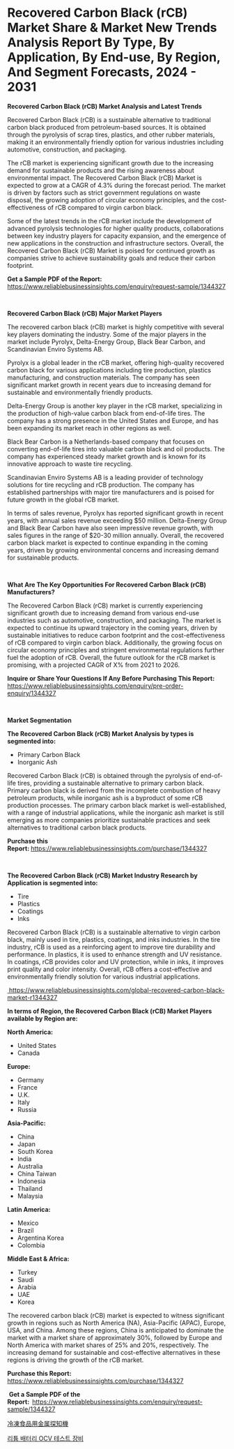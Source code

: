 <p><h1>Recovered Carbon Black (rCB) Market Share & Market New Trends Analysis Report By Type, By Application, By End-use, By Region, And Segment Forecasts, 2024 - 2031</h1></p><p><strong>Recovered Carbon Black (rCB) Market Analysis and Latest Trends</strong></p>
<p><p>Recovered Carbon Black (rCB) is a sustainable alternative to traditional carbon black produced from petroleum-based sources. It is obtained through the pyrolysis of scrap tires, plastics, and other rubber materials, making it an environmentally friendly option for various industries including automotive, construction, and packaging.</p><p>The rCB market is experiencing significant growth due to the increasing demand for sustainable products and the rising awareness about environmental impact. The Recovered Carbon Black (rCB) Market is expected to grow at a CAGR of 4.3% during the forecast period. The market is driven by factors such as strict government regulations on waste disposal, the growing adoption of circular economy principles, and the cost-effectiveness of rCB compared to virgin carbon black.</p><p>Some of the latest trends in the rCB market include the development of advanced pyrolysis technologies for higher quality products, collaborations between key industry players for capacity expansion, and the emergence of new applications in the construction and infrastructure sectors. Overall, the Recovered Carbon Black (rCB) Market is poised for continued growth as companies strive to achieve sustainability goals and reduce their carbon footprint.</p></p>
<p><strong>Get a Sample PDF of the Report:&nbsp;</strong> <a href="https://www.reliablebusinessinsights.com/enquiry/request-sample/1344327">https://www.reliablebusinessinsights.com/enquiry/request-sample/1344327</a></p>
<p>&nbsp;</p>
<p><strong>Recovered Carbon Black (rCB) Major Market Players</strong></p>
<p><p>The recovered carbon black (rCB) market is highly competitive with several key players dominating the industry. Some of the major players in the market include Pyrolyx, Delta-Energy Group, Black Bear Carbon, and Scandinavian Enviro Systems AB. </p><p>Pyrolyx is a global leader in the rCB market, offering high-quality recovered carbon black for various applications including tire production, plastics manufacturing, and construction materials. The company has seen significant market growth in recent years due to increasing demand for sustainable and environmentally friendly products. </p><p>Delta-Energy Group is another key player in the rCB market, specializing in the production of high-value carbon black from end-of-life tires. The company has a strong presence in the United States and Europe, and has been expanding its market reach in other regions as well. </p><p>Black Bear Carbon is a Netherlands-based company that focuses on converting end-of-life tires into valuable carbon black and oil products. The company has experienced steady market growth and is known for its innovative approach to waste tire recycling. </p><p>Scandinavian Enviro Systems AB is a leading provider of technology solutions for tire recycling and rCB production. The company has established partnerships with major tire manufacturers and is poised for future growth in the global rCB market. </p><p>In terms of sales revenue, Pyrolyx has reported significant growth in recent years, with annual sales revenue exceeding $50 million. Delta-Energy Group and Black Bear Carbon have also seen impressive revenue growth, with sales figures in the range of $20-30 million annually. Overall, the recovered carbon black market is expected to continue expanding in the coming years, driven by growing environmental concerns and increasing demand for sustainable products.</p></p>
<p>&nbsp;</p>
<p><strong>What Are The Key Opportunities For Recovered Carbon Black (rCB) Manufacturers?</strong></p>
<p><p>The Recovered Carbon Black (rCB) market is currently experiencing significant growth due to increasing demand from various end-use industries such as automotive, construction, and packaging. The market is expected to continue its upward trajectory in the coming years, driven by sustainable initiatives to reduce carbon footprint and the cost-effectiveness of rCB compared to virgin carbon black. Additionally, the growing focus on circular economy principles and stringent environmental regulations further fuel the adoption of rCB. Overall, the future outlook for the rCB market is promising, with a projected CAGR of X% from 2021 to 2026.</p></p>
<p><strong>Inquire or Share Your Questions If Any Before Purchasing This Report:</strong> <a href="https://www.reliablebusinessinsights.com/enquiry/pre-order-enquiry/1344327">https://www.reliablebusinessinsights.com/enquiry/pre-order-enquiry/1344327</a></p>
<p>&nbsp;</p>
<p><strong>Market Segmentation</strong></p>
<p><strong>The Recovered Carbon Black (rCB) Market Analysis by types is segmented into:</strong></p>
<p><ul><li>Primary Carbon Black</li><li>Inorganic Ash</li></ul></p>
<p><p>Recovered Carbon Black (rCB) is obtained through the pyrolysis of end-of-life tires, providing a sustainable alternative to primary carbon black. Primary carbon black is derived from the incomplete combustion of heavy petroleum products, while inorganic ash is a byproduct of some rCB production processes. The primary carbon black market is well-established, with a range of industrial applications, while the inorganic ash market is still emerging as more companies prioritize sustainable practices and seek alternatives to traditional carbon black products.</p></p>
<p><strong>Purchase this Report:&nbsp;</strong><a href="https://www.reliablebusinessinsights.com/purchase/1344327">https://www.reliablebusinessinsights.com/purchase/1344327</a></p>
<p>&nbsp;</p>
<p><strong>The Recovered Carbon Black (rCB) Market Industry Research by Application is segmented into:</strong></p>
<p><ul><li>Tire</li><li>Plastics</li><li>Coatings</li><li>Inks</li></ul></p>
<p><p>Recovered Carbon Black (rCB) is a sustainable alternative to virgin carbon black, mainly used in tire, plastics, coatings, and inks industries. In the tire industry, rCB is used as a reinforcing agent to improve tire durability and performance. In plastics, it is used to enhance strength and UV resistance. In coatings, rCB provides color and UV protection, while in inks, it improves print quality and color intensity. Overall, rCB offers a cost-effective and environmentally friendly solution for various industrial applications.</p></p>
<p><a href="https://www.reliablebusinessinsights.com/global-recovered-carbon-black-market-r1344327">&nbsp;https://www.reliablebusinessinsights.com/global-recovered-carbon-black-market-r1344327</a></p>
<p><strong>In terms of Region, the Recovered Carbon Black (rCB) Market Players available by Region are:</strong></p>
<p>
    <p> <strong> North America: </strong>
        <ul>
            <li>United States</li>
            <li>Canada</li>
        </ul>
        </p> 
    <p> <strong> Europe: </strong>
        <ul>
            <li>Germany</li>
            <li>France</li>
            <li>U.K.</li>
            <li>Italy</li>
            <li>Russia</li>
        </ul>
        </p> 
    <p> <strong> Asia-Pacific: </strong>
        <ul>
            <li>China</li>
            <li>Japan</li>
            <li>South Korea</li>
            <li>India</li>
            <li>Australia</li>
            <li>China Taiwan</li>
            <li>Indonesia</li>
            <li>Thailand</li>
            <li>Malaysia</li>
        </ul>
        </p> 
    <p> <strong> Latin America: </strong>
        <ul>
            <li>Mexico</li>
            <li>Brazil</li>
            <li>Argentina Korea</li>
            <li>Colombia</li>
        </ul>
        </p> 
    <p> <strong> Middle East & Africa: </strong>
        <ul>
            <li>Turkey</li>
            <li>Saudi</li>
            <li>Arabia</li>
            <li>UAE</li>
            <li>Korea</li>
        </ul>
    </p>
    </p>
<p><p>The recovered carbon black (rCB) market is expected to witness significant growth in regions such as North America (NA), Asia-Pacific (APAC), Europe, USA, and China. Among these regions, China is anticipated to dominate the market with a market share of approximately 30%, followed by Europe and North America with market shares of 25% and 20%, respectively. The increasing demand for sustainable and cost-effective alternatives in these regions is driving the growth of the rCB market.</p></p>
<p><strong>Purchase this Report: </strong><a href="https://www.reliablebusinessinsights.com/purchase/1344327">https://www.reliablebusinessinsights.com/purchase/1344327</a></p>
<p>&nbsp;<strong>Get a Sample PDF of the Report:&nbsp;&nbsp;</strong><a href="https://www.reliablebusinessinsights.com/enquiry/request-sample/1344327">https://www.reliablebusinessinsights.com/enquiry/request-sample/1344327</a></p>
<p><strong></strong></p>
<p><p><a href="https://github.com/xtkhtofdt934839/Market-Research-Report-List-2/blob/main/7435177137030.md">冷凍食品用金属探知機</a></p><p><a href="https://medium.com/@achimcoteanu1/%EB%A6%AC%ED%8A%AC-%EB%B0%B0%ED%84%B0%EB%A6%AC-ocv-%ED%85%8C%EC%8A%A4%ED%8A%B8-%EC%9E%A5%EB%B9%84-%EC%8B%9C%EC%9E%A5%EC%9D%98-%EB%96%A0%EC%98%A4%EB%A5%B4%EB%8A%94-%ED%8A%B8%EB%A0%8C%EB%93%9C%EC%99%80-2024%EB%85%84%EB%B6%80%ED%84%B0-2031%EB%85%84%EA%B9%8C%EC%A7%80%EC%9D%98-%EC%A0%84%EB%A7%9D-3771a136f604">리튬 배터리 OCV 테스트 장비</a></p></p>